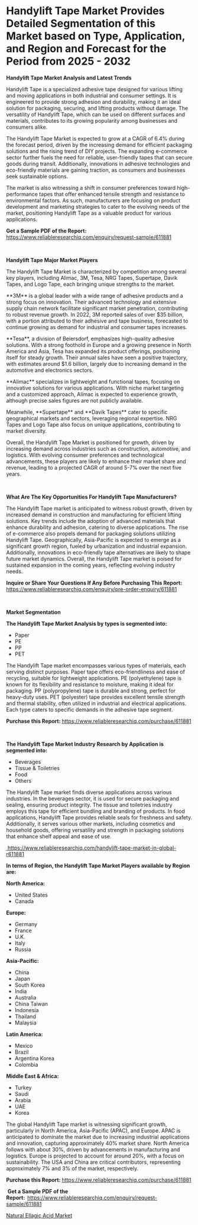 <p><h1>Handylift Tape Market Provides Detailed Segmentation of this Market based on Type, Application, and Region and Forecast for the Period from 2025 - 2032</h1></p><p><strong>Handylift Tape Market Analysis and Latest Trends</strong></p>
<p><p>Handylift Tape is a specialized adhesive tape designed for various lifting and moving applications in both industrial and consumer settings. It is engineered to provide strong adhesion and durability, making it an ideal solution for packaging, securing, and lifting products without damage. The versatility of Handylift Tape, which can be used on different surfaces and materials, contributes to its growing popularity among businesses and consumers alike.</p><p>The Handylift Tape Market is expected to grow at a CAGR of 6.4% during the forecast period, driven by the increasing demand for efficient packaging solutions and the rising trend of DIY projects. The expanding e-commerce sector further fuels the need for reliable, user-friendly tapes that can secure goods during transit. Additionally, innovations in adhesive technologies and eco-friendly materials are gaining traction, as consumers and businesses seek sustainable options. </p><p>The market is also witnessing a shift in consumer preferences toward high-performance tapes that offer enhanced tensile strength and resistance to environmental factors. As such, manufacturers are focusing on product development and marketing strategies to cater to the evolving needs of the market, positioning Handylift Tape as a valuable product for various applications.</p></p>
<p><strong>Get a Sample PDF of the Report:&nbsp;</strong> <a href="https://www.reliableresearchiq.com/enquiry/request-sample/611881?utm_campaign=2321&utm_medium=2&utm_source=Github&utm_content=ia&utm_term=23032025&utm_id=handylift-tape">https://www.reliableresearchiq.com/enquiry/request-sample/611881</a></p>
<p>&nbsp;</p>
<p><strong>Handylift Tape Major Market Players</strong></p>
<p><p>The Handylift Tape Market is characterized by competition among several key players, including Alimac, 3M, Tesa, NRG Tapes, Supertape, Davik Tapes, and Logo Tape, each bringing unique strengths to the market.</p><p>**3M** is a global leader with a wide range of adhesive products and a strong focus on innovation. Their advanced technology and extensive supply chain network facilitate significant market penetration, contributing to robust revenue growth. In 2022, 3M reported sales of over $35 billion, with a portion attributed to their adhesive and tape business, forecasted to continue growing as demand for industrial and consumer tapes increases.</p><p>**Tesa**, a division of Beiersdorf, emphasizes high-quality adhesive solutions. With a strong foothold in Europe and a growing presence in North America and Asia, Tesa has expanded its product offerings, positioning itself for steady growth. Their annual sales have seen a positive trajectory, with estimates around $1.6 billion, largely due to increasing demand in the automotive and electronics sectors.</p><p>**Alimac** specializes in lightweight and functional tapes, focusing on innovative solutions for various applications. With niche market targeting and a customized approach, Alimac is expected to experience growth, although precise sales figures are not publicly available.</p><p>Meanwhile, **Supertape** and **Davik Tapes** cater to specific geographical markets and sectors, leveraging regional expertise. NRG Tapes and Logo Tape also focus on unique applications, contributing to market diversity.</p><p>Overall, the Handylift Tape Market is positioned for growth, driven by increasing demand across industries such as construction, automotive, and logistics. With evolving consumer preferences and technological advancements, these players are likely to enhance their market share and revenue, leading to a projected CAGR of around 5-7% over the next five years.</p></p>
<p>&nbsp;</p>
<p><strong>What Are The Key Opportunities For Handylift Tape Manufacturers?</strong></p>
<p><p>The Handylift Tape market is anticipated to witness robust growth, driven by increased demand in construction and manufacturing for efficient lifting solutions. Key trends include the adoption of advanced materials that enhance durability and adhesion, catering to diverse applications. The rise of e-commerce also propels demand for packaging solutions utilizing Handylift Tape. Geographically, Asia-Pacific is expected to emerge as a significant growth region, fueled by urbanization and industrial expansion. Additionally, innovations in eco-friendly tape alternatives are likely to shape future market dynamics. Overall, the Handylift Tape market is poised for sustained expansion in the coming years, reflecting evolving industry needs.</p></p>
<p><strong>Inquire or Share Your Questions If Any Before Purchasing This Report:</strong> <a href="https://www.reliableresearchiq.com/enquiry/pre-order-enquiry/611881?utm_campaign=2321&utm_medium=2&utm_source=Github&utm_content=ia&utm_term=23032025&utm_id=handylift-tape">https://www.reliableresearchiq.com/enquiry/pre-order-enquiry/611881</a></p>
<p>&nbsp;</p>
<p><strong>Market Segmentation</strong></p>
<p><strong>The Handylift Tape Market Analysis by types is segmented into:</strong></p>
<p><ul><li>Paper</li><li>PE</li><li>PP</li><li>PET</li></ul></p>
<p><p>The Handylift Tape market encompasses various types of materials, each serving distinct purposes. Paper tape offers eco-friendliness and ease of recycling, suitable for lightweight applications. PE (polyethylene) tape is known for its flexibility and resistance to moisture, making it ideal for packaging. PP (polypropylene) tape is durable and strong, perfect for heavy-duty uses. PET (polyester) tape provides excellent tensile strength and thermal stability, often utilized in industrial and electrical applications. Each type caters to specific demands in the adhesive tape segment.</p></p>
<p><strong>Purchase this Report:&nbsp;</strong><a href="https://www.reliableresearchiq.com/purchase/611881?utm_campaign=2321&utm_medium=2&utm_source=Github&utm_content=ia&utm_term=23032025&utm_id=handylift-tape">https://www.reliableresearchiq.com/purchase/611881</a></p>
<p>&nbsp;</p>
<p><strong>The Handylift Tape Market Industry Research by Application is segmented into:</strong></p>
<p><ul><li>Beverages</li><li>Tissue & Toiletries</li><li>Food</li><li>Others</li></ul></p>
<p><p>The Handylift Tape market finds diverse applications across various industries. In the beverages sector, it is used for secure packaging and sealing, ensuring product integrity. The tissue and toiletries industry employs this tape for efficient bundling and branding of products. In food applications, Handylift Tape provides reliable seals for freshness and safety. Additionally, it serves various other markets, including cosmetics and household goods, offering versatility and strength in packaging solutions that enhance shelf appeal and ease of use.</p></p>
<p><a href="https://www.reliableresearchiq.com/handylift-tape-market-in-global-r611881?utm_campaign=2321&utm_medium=2&utm_source=Github&utm_content=ia&utm_term=23032025&utm_id=handylift-tape">&nbsp;https://www.reliableresearchiq.com/handylift-tape-market-in-global-r611881</a></p>
<p><strong>In terms of Region, the Handylift Tape Market Players available by Region are:</strong></p>
<p>
    <p> <strong> North America: </strong>
        <ul>
            <li>United States</li>
            <li>Canada</li>
        </ul>
        </p> 
    <p> <strong> Europe: </strong>
        <ul>
            <li>Germany</li>
            <li>France</li>
            <li>U.K.</li>
            <li>Italy</li>
            <li>Russia</li>
        </ul>
        </p> 
    <p> <strong> Asia-Pacific: </strong>
        <ul>
            <li>China</li>
            <li>Japan</li>
            <li>South Korea</li>
            <li>India</li>
            <li>Australia</li>
            <li>China Taiwan</li>
            <li>Indonesia</li>
            <li>Thailand</li>
            <li>Malaysia</li>
        </ul>
        </p> 
    <p> <strong> Latin America: </strong>
        <ul>
            <li>Mexico</li>
            <li>Brazil</li>
            <li>Argentina Korea</li>
            <li>Colombia</li>
        </ul>
        </p> 
    <p> <strong> Middle East & Africa: </strong>
        <ul>
            <li>Turkey</li>
            <li>Saudi</li>
            <li>Arabia</li>
            <li>UAE</li>
            <li>Korea</li>
        </ul>
    </p>
    </p>
<p><p>The global Handylift Tape market is witnessing significant growth, particularly in North America, Asia-Pacific (APAC), and Europe. APAC is anticipated to dominate the market due to increasing industrial applications and innovation, capturing approximately 40% market share. North America follows with about 30%, driven by advancements in manufacturing and logistics. Europe is projected to account for around 20%, with a focus on sustainability. The USA and China are critical contributors, representing approximately 7% and 3% of the market, respectively.</p></p>
<p><strong>Purchase this Report: </strong><a href="https://www.reliableresearchiq.com/purchase/611881?utm_campaign=2321&utm_medium=2&utm_source=Github&utm_content=ia&utm_term=23032025&utm_id=handylift-tape">https://www.reliableresearchiq.com/purchase/611881</a></p>
<p>&nbsp;<strong>Get a Sample PDF of the Report:&nbsp;&nbsp;</strong><a href="https://www.reliableresearchiq.com/enquiry/request-sample/611881?utm_campaign=2321&utm_medium=2&utm_source=Github&utm_content=ia&utm_term=23032025&utm_id=handylift-tape">https://www.reliableresearchiq.com/enquiry/request-sample/611881</a></p>
<p><strong></strong></p>
<p><p><a href="https://github.com/maclarensidney/Market-Research-Report-List-1/blob/main/natural-ellagic-acid-market.md?utm_campaign=2321&utm_medium=2&utm_source=Github&utm_content=ia&utm_term=23032025&utm_id=handylift-tape">Natural Ellagic Acid Market</a></p></p>
